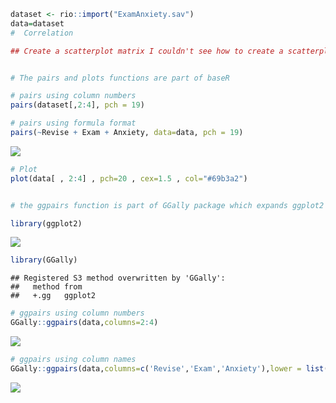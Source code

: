``` r
dataset <- rio::import("ExamAnxiety.sav")
data=dataset
#  Correlation

## Create a scatterplot matrix I couldn't see how to create a scatterplot matrix in Jamovi right away so I found some R functions. The code is below.


# The pairs and plots functions are part of baseR

# pairs using column numbers
pairs(dataset[,2:4], pch = 19)

# pairs using formula format
pairs(~Revise + Exam + Anxiety, data=data, pch = 19)
```

![](Week-6-correlation-Rnotebook_files/figure-markdown_github/unnamed-chunk-1-1.png)

``` r
# Plot
plot(data[ , 2:4] , pch=20 , cex=1.5 , col="#69b3a2")


# the ggpairs function is part of GGally package which expands ggplot2 package

library(ggplot2)
```

![](Week-6-correlation-Rnotebook_files/figure-markdown_github/unnamed-chunk-1-2.png)

``` r
library(GGally)
```

    ## Registered S3 method overwritten by 'GGally':
    ##   method from   
    ##   +.gg   ggplot2

``` r
# ggpairs using column numbers
GGally::ggpairs(data,columns=2:4)
```

![](Week-6-correlation-Rnotebook_files/figure-markdown_github/unnamed-chunk-1-3.png)

``` r
# ggpairs using column names
GGally::ggpairs(data,columns=c('Revise','Exam','Anxiety'),lower = list(continuous = "smooth"))
```

![](Week-6-correlation-Rnotebook_files/figure-markdown_github/unnamed-chunk-1-4.png)
